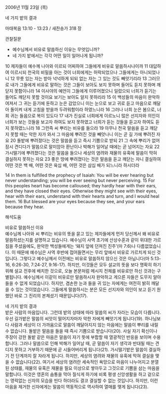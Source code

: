 2006년 11월 23일 (목)

네 가지 밭의 결과



마태복음 13:10 - 13:23 / 새찬송가 318 장


관찰질문
- 예수님께서 비유로 말씀하신 이유는 무엇입니까?
- 네 가지 밭에서는 각각 어떤 일이 일어나게 됩니까?

10 제자들이 예수께 나아와 이르되 어찌하여 그들에게 비유로 말씀하시나이까 11 대답하여 이르시되 천국의 비밀을 아는 것이 너희에게는 허락되었으나 그들에게는 아니되었나니 12 무릇 있는 자는 받아 넉넉하게 되되 없는 자는 그 있는 것도 빼앗기리라 13 그러므로 내가 그들에게 비유로 말하는 것은 그들이 보아도 보지 못하며 들어도 듣지 못하며 깨닫지 못함이니라 14 이사야의 예언이 그들에게 이루어졌으니 일렀으되 너희가 듣기는 들어도 깨닫지 못할 것이요 보기는 보아도 알지 못하리라 15 이 백성들의 마음이 완악하여져서 그 귀는 듣기에 둔하고 눈은 감았으니 이는 눈으로 보고 귀로 듣고 마음으로 깨달아 돌이켜 내게 고침을 받을까 두려워함이라 하였느니라 16 그러나 너희 눈은 봄으로, 너희 귀는 들음으로 복이 있도다 17 내가 진실로 너희에게 이르노니 많은 선지자와 의인이 너희가 보는 것들을 보고자 하여도 보지 못하였고 너희가 듣는 것들을 듣고자 하여도 듣지 못하였느니라 18 그런즉 씨 뿌리는 비유를 들으라 19 아무나 천국 말씀을 듣고 깨닫지 못할 때는 악한 자가 와서 그 마음에 뿌려진 것을 빼앗나니 이는 곧 길 가에 뿌려진 자요 20 돌밭에 뿌려졌다는 것은 말씀을 듣고 즉시 기쁨으로 받되 21 그 속에 뿌리가 없어 잠시 견디다가 말씀으로 말미암아 환난이나 박해가 일어날 때에는 곧 넘어지는 자요 22 가시떨기에 뿌려졌다는 것은 말씀을 들으나 세상의 염려와 재물의 유혹에 말씀이 막혀 결실하지 못하는 자요 23 좋은 땅에 뿌려졌다는 것은 말씀을 듣고 깨닫는 자니 결실하여 어떤 것은 백 배, 어떤 것은 육십 배, 어떤 것은 삼십 배가 되느니라 하시더라  

14   In them is fulfilled the prophecy of Isaiah: You will be ever hearing but never understanding; you will be ever seeing but never perceiving. 15  For this peoples heart has become calloused; they hardly hear with their ears, and they have closed their eyes. Otherwise they might see with their eyes, hear with their ears, understand with their hearts and turn, and I would heal them. 16  But blessed are your eyes because they see, and your ears because they hear.

해석도움





비유로 말씀하신 이유  
예수님께 나아와 씨 뿌리는 비유의 뜻을 묻고 있는 제자들에게 먼저 당신께서 왜 비유로 말씀하셨는지를 설명하고 있습니다. 예수님이 사역 초기에 산상수훈과 같이 위대한 가르침을 주셨음에도, 완악한 백성들에게는 ‘돼지 앞에 던져진 진주’(마 7:6)나 다름없었습니다. 이 때문에 예수님은 사역 후반에 접어들면서는 무리 앞에서 비유로 가르치게 되신 것입니다. 그렇다고 예수님께서 이전에는 비유로 말씀하지 않으신 것은 아닙니다(마 5:13-16, 6:26-30, 7:24-27, 9:16-17). 하지만, 이것들은 모두 설교의 뜻을 보다 명확히 하기 위해 설교 전후에 배치한 것으로, 오늘 본문처럼 메시지 전체를 비유로만 하신 것과는 구별됩니다. 예수님께서 이같이 비유로만 말씀하시자 완악하고 게으른 자들은 도무지 알아들을 수 없게 되었습니다. 하지만, 겸손한 눈과 들을 귀 있는 자에게는 여전히 밝히 깨달을 수 있는 것이었습니다. 그들에게 말씀하시는 분은 모든 선지자와 의인이 보고 듣기 원했던 바로 그 진리의 본체셨기 때문입니다(17).    

네 가지 밭의 결과  
밭은 사람의 마음입니다. 그런데 밭의 상태에 따라 말씀의 씨가 자라는 모습이 다릅니다. 우선 길가밭은 말씀의 씨앗이 떨어지자마자 악한 자에게 빼앗기게 됩니다(19). 하나님보다 사람과 세상이 더 가까움으로 말씀이 깨달아지지 않는 마음에는 말씀이 뿌리를 내릴 수 없습니다. 돌밭은 말씀을 들을 때 즉시 기쁨으로 받습니다(20). 사실 자기 확신이나 주장이 강한 돌밭 같은 마음은 말씀이 자기 뜻에 부합할 때 열광적인 반응을 보이며 수용합니다. 그러나 말씀으로 인해 박해가 일어날 때, 곧 말씀이 자기 생각과 반대될 때는 견디지 못하고 거부하기 때문에 곧 시들어버리게 됩니다(21). 가시떨기밭은 말씀이 결실하기 전 단계까지 잘 자라게 됩니다. 하지만, 세상의 염려와 재물의 유혹에 막혀 결실을 맺을 수 없습니다(22). 여기서 세상의 염려란 세속적인 욕망으로 마음이 나누어지고 분열된 상태를, 재물의 유혹은 재물을 필요 이상으로 쌓아두고 그것으로 기쁨을 삼는 마음을 말합니다. 이것은 영혼의 숨통을 막아 질식게 하기에 비록 평생 신앙생활을 하고 겉으로는 영락없는 신자의 모습을 띤다 하더라도 결코 결실할 수 없는 것입니다. 하지만, 이런 마음을 제거한 신자에게는 말씀이 역동적으로 역사하여 열매를 맺게 됩니다(23).